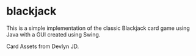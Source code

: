 # blackjack

This is a simple implementation of the classic Blackjack card game using Java with a GUI created using Swing.

Card Assets from Devlyn JD.
